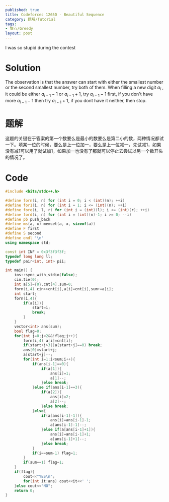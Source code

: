 ```yaml
---
published: true
title: Codeforces 1265D - Beautiful Sequence
category: 题解/Tutorial
tags: 
- 贪心/Greedy
layout: post
---
```

I was so stupid during the contest
<!-- more -->
# Solution

The observation is that the answer can start with either the smallest number or the second smallest number, try both of them. When filling a new digit $a_i$ , it could be either $a_{i−1}−1$ or $a_{i−1}+1$, try $a_{i−1}−1$ first, if you don't have more $a_{i−1}-1$ then try $a_{i−1}+1$, if you dont have it neither, then stop.

# 题解

这题的关键在于答案的第一个数要么是最小的数要么是第二小的数，两种情况都试一下。填某一位的时候，要么是上一位加一，要么是上一位减一，先试减1，如果没有减1可以用了就试加1，如果加一也没有了那就可以停止去尝试以另一个数开头的情况了。

# Code
```cpp
#include <bits/stdc++.h>

#define forn(i, n) for (int i = 0; i < (int)(n); ++i)
#define for1(i, n) for (int i = 1; i <= (int)(n); ++i)
#define fore(i, l, r) for (int i = (int)(l); i <= (int)(r); ++i)
#define ford(i, n) for (int i = (int)(n)-1; i >= 0; --i)
#define pb push_back
#define ms(a, x) memset(a, x, sizeof(a))
#define F first
#define S second
#define endl '\n'
using namespace std;

const int INF = 0x3f3f3f3f;
typedef long long ll;
typedef pair<int, int> pii;

int main() {
    ios::sync_with_stdio(false);
    cin.tie(0);
	int a[5]={0},cnt[4],sum=0;
    forn(i,4) cin>>cnt[i],a[i]=cnt[i],sum+=a[i];
    int start;
    forn(i,4){
        if(a[i]){
            start=i;
            break;
        }
    }
    vector<int> ans(sum);
    bool flag=0;
    for(int j=0;j<2&&!flag;j++){
        forn(i,4) a[i]=cnt[i];
        if(start+j>3||a[start+j]==0) break;
        ans[0]=start+j;
        a[start+j]--;
        for(int i=1;i<sum;i++){
            if(ans[i-1]==0){
                if(a[1]){
                    ans[i]=1;
                    a[1]--;
                }else break;
            }else if(ans[i-1]==3){
                if(a[2]){
                    ans[i]=2;
                    a[2]--;
                }else break;
            }else{
                if(a[ans[i-1]-1]){
                    ans[i]=ans[i-1]-1;
                    a[ans[i-1]-1]--;
                }else if(a[ans[i-1]+1]){
                    ans[i]=ans[i-1]+1;
                    a[ans[i-1]+1]--;
                }else break;
            }
            if(i==sum-1) flag=1;
        }
        if(sum==1) flag=1;
    }
    if(flag){
        cout<<"YES\n";
        for(int it:ans) cout<<it<<' ';
    }else cout<<"NO";
    return 0;
}
```